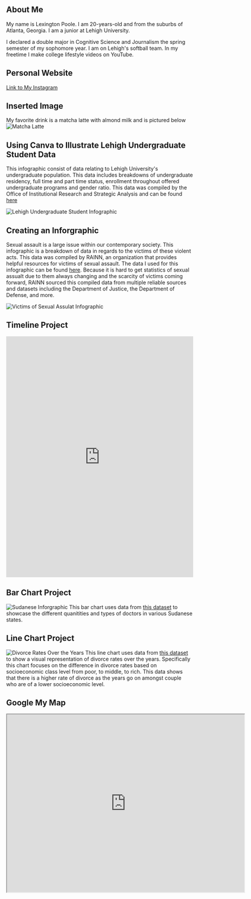 ## About Me
My name is Lexington Poole. I am 20-years-old and from the suburbs of Atlanta, Georgia. I am a junior at Lehigh University.

I declared a double major in Cognitive Science and Journalism the spring semester of my sophomore year. I am on Lehigh's softball team. In my freetime I make college lifestyle videos on YouTube.

## Personal Website
[Link to My Instagram](https://www.instagram.com/lexijpoole/)

## Inserted Image
My favorite drink is a matcha latte with almond milk and is pictured below
![Matcha Latte](https://www.acozykitchen.com/wp-content/uploads/2017/04/IcedMatchaLatte-1.jpg) 

## Using Canva to Illustrate Lehigh Undergraduate Student Data
This infographic consist of data relating to Lehigh University's undergraduate population. This data includes breakdowns of undergraduate residency, full time and part time status, enrollment throughout offered undergraduate programs and gender ratio. This data was compiled by the Office of Institutional Research and Strategic Analysis and can be found [here](https://oirsa.lehigh.edu/sites/oirsa.lehigh.edu/files/LUprofile_2019.pdf)

![Lehigh Undergraduate Student Infographic](https://github.com/lexingtonpoole/lexingtonpoole.github.io/blob/main/datacanva.png?raw=true)

## Creating an Inforgraphic
Sexual assault is a large issue within our contemporary society. This infographic is a breakdown of data in regards to the victims of these violent acts. This data was compiled by RAINN, an organization that provides helpful resources for victims of sexual assault. The data I used for this infographic can be found [here](https://www.rainn.org/statistics/victims-sexual-violence). Because it is hard to get statistics of sexual assualt due to them always changing and the scarcity of victims coming forward, RAINN sourced this compiled data from multiple reliable sources and datasets including the Department of Justice, the Department of Defense, and more.

![Victims of Sexual Assulat Infographic](https://user-images.githubusercontent.com/100098620/155923755-4aada8ad-e43a-4c33-8535-27bcaecad76a.png)

## Timeline Project
<iframe src='https://cdn.knightlab.com/libs/timeline3/latest/embed/index.html?source=1aoxFGDn-FEwNF50fjcBdZRPQPTqwHin2NVtiYAx2Ne0&font=Default&lang=en&initial_zoom=2&height=650' width='100%' height='650' webkitallowfullscreen mozallowfullscreen allowfullscreen frameborder='0'></iframe>

## Bar Chart Project
![Sudanese Inforgraphic](Quantity_of_Different_Types_of_Doctors_in_Sudanese_States_Psychiatrists_General_Surgeons_Oncologists_Urologists_chartbuilder.png) This bar chart uses data from [this dataset](https://data.world/ocha-sudan/b9c877ca-5699-483b-b99b-9149dfa20991/workspace/file?filename=health-capacity-sudan-2018-long-xlsx-1.xlsx) to showcase the different quanitities and types of doctors in various Sudanese states.

## Line Chart Project
![Divorce Rates Over the Years](https://github.com/lexingtonpoole/lexingtonpoole.github.io/blob/main/Divorce_Rates_by_Socio-Economic_Status_poor_mid_rich_chartbuilder.png?raw=true)
This line chart uses data from [this dataset](https://data.world/fivethirtyeight/marriage/workspace/file?filename=divorce.csv) to show a visual representation of divorce rates over the years. Specifically this chart focuses on the difference in divorce rates based on socioeconomic class level from poor, to middle, to rich. This data shows that there is a higher rate of divorce as the years go on amongst couple who are of a lower socioeconomic level.

## Google My Map
<iframe src='https://www.google.com/maps/d/u/3/embed?mid=1DrmAU9Gu7k1mnXIXCGkrVDGyuBTUDKkG&ehbc=2E312F' width='640' height='480'></iframe>
